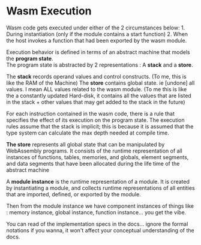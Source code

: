 # Wasm Execution

Wasm code gets executed under either of the 2 circumstances below:
    1. During instantiation (only if the module contains a start function)
    2. When the host invokes a function that had been exported by the wasm module.


Execution behavior is defined in terms of an abstract machine that models the **program state**.    
The program state is abstracted by 2 representations : A **stack** and a **store**.  


The **stack** records operand values and control constructs. (To me, this is like the RAM of the Machine)
The **store** contains global state. ie [undone] all values. I mean ALL values related to the wasm module. (To me this is like the a constantly updated Hard-disk, it contains all the values that are listed in the stack + other values that may get added to the stack in the future)  


For each instruction contained in the wasm code, there is a rule that specifies the effect of its execution on the program state. The execution rules assume that the stack is implicit; this is because it is assumed that the type system can calculate the max depth needed at compile time.  

**The store** represents all global state that can be manipulated by WebAssembly programs. It consists of the runtime
representation of all instances of functions, tables, memories, and globals, element segments, and data segments
that have been allocated during the life time of the abstract machine

A **module instance** is the runtime representation of a module. It is created by instantiating a module, and collects
runtime representations of all entities that are imported, defined, or exported by the module.  

Then from the module instance we have component instances of things like : memory instance, global instance, function instance... you get the vibe.  

You can read of the implementation specs in the docs... ignore the formal notations if you wanna, it won't affect your conceptual understanding of the docs.  


